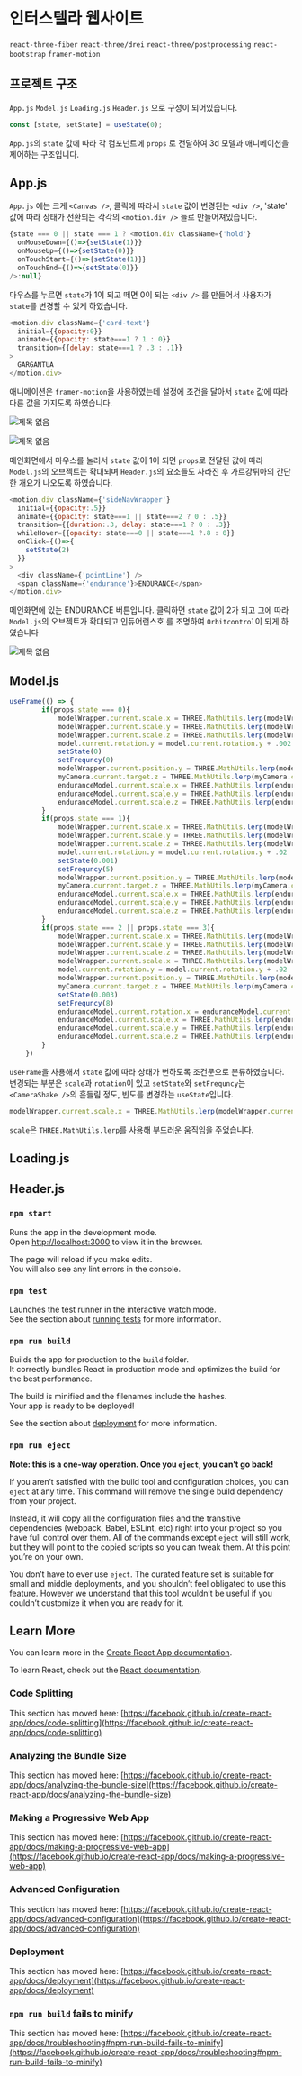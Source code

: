 # 인터스텔라 웹사이트

`react-three-fiber` `react-three/drei` `react-three/postprocessing` `react-bootstrap` `framer-motion`

## 프로젝트 구조

`App.js` `Model.js` `Loading.js` `Header.js` 으로 구성이 되어있습니다.
```javascript
const [state, setState] = useState(0);
```
`App.js`의 `state` 값에 따라 각 컴포넌트에 `props` 로 전달하여 3d 모델과 애니메이션을 제어하는 구조입니다.

## App.js

`App.js` 에는 크게 `<Canvas />`, 클릭에 따라서 `state` 값이 변경된는 `<div />`, 'state' 값에 따라 상태가 전환되는 각각의 `<motion.div />` 들로 만들어져있습니다. 

```javascript
{state === 0 || state === 1 ? <motion.div className={'hold'}
  onMouseDown={()=>{setState(1)}}
  onMouseUp={()=>{setState(0)}}
  onTouchStart={()=>{setState(1)}}
  onTouchEnd={()=>{setState(0)}}
/>:null}
```
마우스를 누르면 `state`가 1이 되고 떼면 0이 되는 `<div />` 를 만들어서 사용자가 `state`를 변경할 수 있게 하였습니다.

```javascript
<motion.div className={'card-text'}
  initial={{opacity:0}}
  animate={{opacity: state===1 ? 1 : 0}}
  transition={{delay: state===1 ? .3 : .1}}
>
  GARGANTUA
</motion.div>
```
애니메이션은 `framer-motion`을 사용하였는데 설정에 조건을 달아서 `state` 값에 따라 다른 값을 가지도록 하였습니다.

![제목 없음](https://user-images.githubusercontent.com/37141223/146590606-14c217b9-d8a3-4526-9a1c-6dc0a33d2a55.png)

![제목 없음](https://user-images.githubusercontent.com/37141223/146594542-f282959d-91f3-42b5-9603-dfac012d2a88.png)

메인화면에서 마우스를 눌러서 `state` 값이 1이 되면 `props`로 전달된 값에 따라 `Model.js`의 오브젝트는 확대되며 `Header.js`의 요소들도 사라진 후 가르강튀아의 간단한 개요가 나오도록 하였습니다.

```javascript
<motion.div className={'sideNavWrapper'}
  initial={{opacity:.5}}
  animate={{opacity: state===1 || state===2 ? 0 : .5}}
  transition={{duration:.3, delay: state===1 ? 0 : .3}}
  whileHover={{opacity: state===0 || state===1 ?.8 : 0}}
  onClick={()=>{
    setState(2)
  }}
>
  <div className={'pointLine'} />
  <span className={'endurance'}>ENDURANCE</span>
</motion.div>
```
메인화면에 있는 ENDURANCE 버튼입니다. 클릭하면 `state` 값이 2가 되고 그에 따라 `Model.js`의 오브젝트가 확대되고 인듀어런스호 를 조명하여 `Orbitcontrol`이 되게 하였습니다

![제목 없음](https://user-images.githubusercontent.com/37141223/146599635-84af71f9-6fea-40c1-8c58-4cff861a6056.png)

## Model.js

```javascript
useFrame(() => {
        if(props.state === 0){
            modelWrapper.current.scale.x = THREE.MathUtils.lerp(modelWrapper.current.scale.x, .5, .05)
            modelWrapper.current.scale.y = THREE.MathUtils.lerp(modelWrapper.current.scale.y, .5, .05)
            modelWrapper.current.scale.z = THREE.MathUtils.lerp(modelWrapper.current.scale.z, .5, .05)
            model.current.rotation.y = model.current.rotation.y + .002
            setState(0)
            setFrequncy(0)
            modelWrapper.current.position.y = THREE.MathUtils.lerp(modelWrapper.current.position.y, 0, .05)
            myCamera.current.target.z = THREE.MathUtils.lerp(myCamera.current.target.z, 0, .1)
            enduranceModel.current.scale.x = THREE.MathUtils.lerp(enduranceModel.current.scale.x, 0, .05)
            enduranceModel.current.scale.y = THREE.MathUtils.lerp(enduranceModel.current.scale.y, 0, .05)
            enduranceModel.current.scale.z = THREE.MathUtils.lerp(enduranceModel.current.scale.z, 0, .05)
        }
        if(props.state === 1){
            modelWrapper.current.scale.x = THREE.MathUtils.lerp(modelWrapper.current.scale.x, 1, .05)
            modelWrapper.current.scale.y = THREE.MathUtils.lerp(modelWrapper.current.scale.y, 1, .05)
            modelWrapper.current.scale.z = THREE.MathUtils.lerp(modelWrapper.current.scale.z, 1, .05)
            model.current.rotation.y = model.current.rotation.y + .02
            setState(0.001)
            setFrequncy(5)
            modelWrapper.current.position.y = THREE.MathUtils.lerp(modelWrapper.current.position.y, 0, .05)
            myCamera.current.target.z = THREE.MathUtils.lerp(myCamera.current.target.z, 0, .1)
            enduranceModel.current.scale.x = THREE.MathUtils.lerp(enduranceModel.current.scale.x, 0, .05)
            enduranceModel.current.scale.y = THREE.MathUtils.lerp(enduranceModel.current.scale.y, 0, .05)
            enduranceModel.current.scale.z = THREE.MathUtils.lerp(enduranceModel.current.scale.z, 0, .05)
        }
        if(props.state === 2 || props.state === 3){
            modelWrapper.current.scale.x = THREE.MathUtils.lerp(modelWrapper.current.scale.x, 1.2, .01)
            modelWrapper.current.scale.y = THREE.MathUtils.lerp(modelWrapper.current.scale.y, 1.2, .01)
            modelWrapper.current.scale.z = THREE.MathUtils.lerp(modelWrapper.current.scale.z, 1.2, .01)
            modelWrapper.current.scale.x = THREE.MathUtils.lerp(modelWrapper.current.scale.x, 1.2, .01)
            model.current.rotation.y = model.current.rotation.y + .02
            modelWrapper.current.position.y = THREE.MathUtils.lerp(modelWrapper.current.position.y, .7, .05)
            myCamera.current.target.z = THREE.MathUtils.lerp(myCamera.current.target.z, -15, .015)
            setState(0.003)
            setFrequncy(8)
            enduranceModel.current.rotation.x = enduranceModel.current.rotation.x + .05
            enduranceModel.current.scale.x = THREE.MathUtils.lerp(enduranceModel.current.scale.x, .005, .01)
            enduranceModel.current.scale.y = THREE.MathUtils.lerp(enduranceModel.current.scale.y, .005, .01)
            enduranceModel.current.scale.z = THREE.MathUtils.lerp(enduranceModel.current.scale.z, .005, .01)
        }
    })
```
`useFrame`을 사용해서 `state` 값에 따라 상태가 변하도록 조건문으로 분류하였습니다. 변경되는 부분은 `scale`과 `rotation`이 있고 `setState`와 `setFrequncy`는 `<CameraShake />`의 흔들림 정도, 빈도를 변경하는 `useState`입니다.

```javascript
modelWrapper.current.scale.x = THREE.MathUtils.lerp(modelWrapper.current.scale.x, .5, .05)
```
`scale`은 `THREE.MathUtils.lerp`를 사용해 부드러운 움직임을 주었습니다.

## Loading.js

## Header.js

### `npm start`

Runs the app in the development mode.\
Open [http://localhost:3000](http://localhost:3000) to view it in the browser.

The page will reload if you make edits.\
You will also see any lint errors in the console.

### `npm test`

Launches the test runner in the interactive watch mode.\
See the section about [running tests](https://facebook.github.io/create-react-app/docs/running-tests) for more information.

### `npm run build`

Builds the app for production to the `build` folder.\
It correctly bundles React in production mode and optimizes the build for the best performance.

The build is minified and the filenames include the hashes.\
Your app is ready to be deployed!

See the section about [deployment](https://facebook.github.io/create-react-app/docs/deployment) for more information.

### `npm run eject`

**Note: this is a one-way operation. Once you `eject`, you can’t go back!**

If you aren’t satisfied with the build tool and configuration choices, you can `eject` at any time. This command will remove the single build dependency from your project.

Instead, it will copy all the configuration files and the transitive dependencies (webpack, Babel, ESLint, etc) right into your project so you have full control over them. All of the commands except `eject` will still work, but they will point to the copied scripts so you can tweak them. At this point you’re on your own.

You don’t have to ever use `eject`. The curated feature set is suitable for small and middle deployments, and you shouldn’t feel obligated to use this feature. However we understand that this tool wouldn’t be useful if you couldn’t customize it when you are ready for it.

## Learn More

You can learn more in the [Create React App documentation](https://facebook.github.io/create-react-app/docs/getting-started).

To learn React, check out the [React documentation](https://reactjs.org/).

### Code Splitting

This section has moved here: [https://facebook.github.io/create-react-app/docs/code-splitting](https://facebook.github.io/create-react-app/docs/code-splitting)

### Analyzing the Bundle Size

This section has moved here: [https://facebook.github.io/create-react-app/docs/analyzing-the-bundle-size](https://facebook.github.io/create-react-app/docs/analyzing-the-bundle-size)

### Making a Progressive Web App

This section has moved here: [https://facebook.github.io/create-react-app/docs/making-a-progressive-web-app](https://facebook.github.io/create-react-app/docs/making-a-progressive-web-app)

### Advanced Configuration

This section has moved here: [https://facebook.github.io/create-react-app/docs/advanced-configuration](https://facebook.github.io/create-react-app/docs/advanced-configuration)

### Deployment

This section has moved here: [https://facebook.github.io/create-react-app/docs/deployment](https://facebook.github.io/create-react-app/docs/deployment)

### `npm run build` fails to minify

This section has moved here: [https://facebook.github.io/create-react-app/docs/troubleshooting#npm-run-build-fails-to-minify](https://facebook.github.io/create-react-app/docs/troubleshooting#npm-run-build-fails-to-minify)
